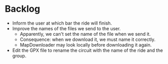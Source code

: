 # Backlog

- Inform the user at which bar the ride will finish.
- Improve the names of the files we send to the user.
    - Apparently, we can't set the name of the file when we send it.
    - Consequence: when we download it, we must name it correctly.
    - MapDownloader may look locally before downloading it again.
- Edit the GPX file to rename the circuit with the name of the ride and the group.
